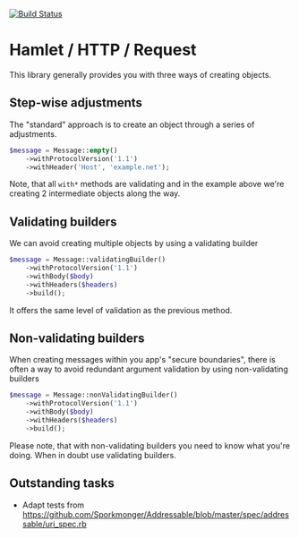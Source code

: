 [![Build Status](https://travis-ci.org/hamlet-framework/http-message.svg?branch=master)](https://travis-ci.org/hamlet-framework/http-message)

# Hamlet / HTTP / Request

This library generally provides you with three ways of creating objects.

## Step-wise adjustments

The "standard" approach is to create an object through a series of adjustments.

```php
$message = Message::empty()
    ->withProtocolVersion('1.1')
    ->withHeader('Host', 'example.net');
```

Note, that all `with*` methods are validating and in the example above we're creating 2 intermediate objects along the way.

## Validating builders

We can avoid creating multiple objects by using a validating builder

```php
$message = Message::validatingBuilder()
    ->withProtocolVersion('1.1')
    ->withBody($body)
    ->withHeaders($headers)
    ->build();
```

It offers the same level of validation as the previous method.

## Non-validating builders

When creating messages within you app's "secure boundaries", there is often a way to avoid redundant argument validation by using non-validating builders

```php
$message = Message::nonValidatingBuilder()
    ->withProtocolVersion('1.1')
    ->withBody($body)
    ->withHeaders($headers)
    ->build();
```

Please note, that with non-validating builders you need to know what you're doing. When in doubt use validating builders.

## Outstanding tasks

- Adapt tests from https://github.com/Sporkmonger/Addressable/blob/master/spec/addressable/uri_spec.rb

